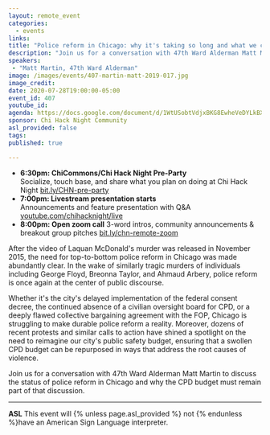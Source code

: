 ```yaml
---
layout: remote_event
categories:
  - events
links: 
title: "Police reform in Chicago: why it's taking so long and what we can do about it?"
description: "Join us for a conversation with 47th Ward Alderman Matt Martin to discuss the status of police reform in Chicago and why the CPD budget must remain part of that discussion."
speakers:
 - "Matt Martin, 47th Ward Alderman"
image: /images/events/407-martin-matt-2019-017.jpg
image_credit:
date: 2020-07-28T19:00:00-05:00
event_id: 407
youtube_id: 
agenda: https://docs.google.com/document/d/1WtUSobtVdjxBKG8EwheVeDYLkBXj4_3JXJk9ohY_fN8/edit?usp=sharing
sponsor: Chi Hack Night Community
asl_provided: false
tags: 
published: true

---
```


* **6:30pm: ChiCommons/Chi Hack Night Pre-Party**<br />
Socialize, touch base, and share what you plan on doing at Chi Hack Night [bit.ly/CHN-pre-party](https://bit.ly/CHN-pre-party)
* **7:00pm: Livestream presentation starts**<br /> Announcements and feature presentation with Q&A [youtube.com/chihacknight/live](https://youtube.com/chihacknight/live)
* **8:00pm: Open zoom call** 3-word intros, community 
  announcements & breakout group pitches [bit.ly/chn-remote-zoom](https://bit.ly/chn-remote-zoom)

After the video of Laquan McDonald's murder was released in November 2015, the need for top-to-bottom police reform in Chicago was made abundantly clear. In the wake of similarly tragic murders of individuals including George Floyd, Breonna Taylor, and Ahmaud Arbery, police reform is once again at the center of public discourse.

Whether it's the city's delayed implementation of the federal consent decree, the continued absence of a civilian oversight board for CPD, or a deeply flawed collective bargaining agreement with the FOP, Chicago is struggling to make durable police reform a reality. Moreover, dozens of recent protests and similar calls to action have shined a spotlight on the need to reimagine our city's public safety budget, ensuring that a swollen CPD budget can be repurposed in ways that address the root causes of violence.

Join us for a conversation with 47th Ward Alderman Matt Martin to discuss the status of police reform in Chicago and why the CPD budget must remain part of that discussion.

---

**ASL** This event will {% unless page.asl_provided %} not {% endunless %}have an American Sign Language interpreter.
